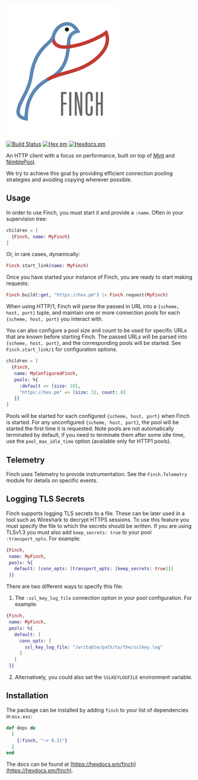 <img alt="Finch" height="350px" src="assets/Finch_logo_onWhite.png?raw=true">

[![Build Status](https://github.com/sneako/finch/workflows/CI/badge.svg?branch=main)](https://github.com/sneako/finch/actions) [![Hex pm](https://img.shields.io/hexpm/v/finch.svg?style=flat)](https://hex.pm/packages/finch) [![Hexdocs.pm](https://img.shields.io/badge/hex-docs-lightgreen.svg)](https://hexdocs.pm/finch/)

<!-- MDOC !-->

An HTTP client with a focus on performance, built on top of
[Mint](https://github.com/elixir-mint/mint) and [NimblePool](https://github.com/dashbitco/nimble_pool).

We try to achieve this goal by providing efficient connection pooling strategies and avoiding copying wherever possible.

## Usage

In order to use Finch, you must start it and provide a `:name`. Often in your
supervision tree:

```elixir
children = [
  {Finch, name: MyFinch}
]
```

Or, in rare cases, dynamically:

```elixir
Finch.start_link(name: MyFinch)
```

Once you have started your instance of Finch, you are ready to start making requests:

```elixir
Finch.build(:get, "https://hex.pm") |> Finch.request(MyFinch)
```

When using HTTP/1, Finch will parse the passed in URL into a `{scheme, host, port}`
tuple, and maintain one or more connection pools for each `{scheme, host, port}` you
interact with.

You can also configure a pool size and count to be used for specific URLs that are
known before starting Finch. The passed URLs will be parsed into `{scheme, host, port}`,
and the corresponding pools will be started. See `Finch.start_link/1` for configuration
options.

```elixir
children = [
  {Finch,
   name: MyConfiguredFinch,
   pools: %{
     :default => [size: 10],
     "https://hex.pm" => [size: 32, count: 8]
   }}
]
```

Pools will be started for each configured `{scheme, host, port}` when Finch is started.
For any unconfigured `{scheme, host, port}`, the pool will be started the first time
it is requested. Note pools are not automatically terminated by default, if you need to
terminate them after some idle time, use the `pool_max_idle_time` option (available only for HTTP1 pools).

## Telemetry

Finch uses Telemetry to provide instrumentation. See the `Finch.Telemetry`
module for details on specific events.

## Logging TLS Secrets

Finch supports logging TLS secrets to a file. These can be later used in a tool such as
Wireshark to decrypt HTTPS sessions. To use this feature you must specify the file to
which the secrets should be written. If you are using TLSv1.3 you must also add
`keep_secrets: true` to your pool `:transport_opts`. For example:

```elixir
{Finch,
 name: MyFinch,
 pools: %{
   default: [conn_opts: [transport_opts: [keep_secrets: true]]]
 }}
```

There are two different ways to specify this file:

1. The `:ssl_key_log_file` connection option in your pool configuration. For example:

```elixir
{Finch,
 name: MyFinch,
 pools: %{
   default: [
     conn_opts: [
       ssl_key_log_file: "/writable/path/to/the/sslkey.log"
     ]
   ]
 }}
```

2. Alternatively, you could also set the `SSLKEYLOGFILE` environment variable.

<!-- MDOC !-->

## Installation

The package can be installed by adding `finch` to your list of dependencies in `mix.exs`:

```elixir
def deps do
  [
    {:finch, "~> 0.11"}
  ]
end
```

The docs can be found at [https://hexdocs.pm/finch](https://hexdocs.pm/finch).
